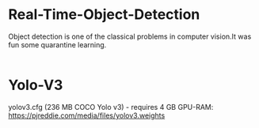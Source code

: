 # Real-Time-Object-Detection
Object detection is one of the classical problems in computer vision.It was fun some quarantine learning.
<br><br>

# Yolo-V3
yolov3.cfg (236 MB COCO Yolo v3) - requires 4 GB GPU-RAM: https://pjreddie.com/media/files/yolov3.weights

